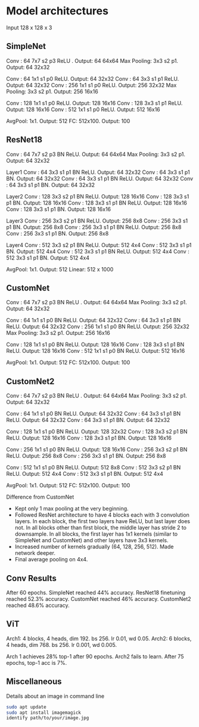 # Model architectures

Input 128 x 128 x 3

## SimpleNet

Conv : 64 7x7 s2 p3 ReLU . Output: 64 64x64
Max Pooling: 3x3 s2 p1. Output: 64 32x32

Conv : 64 1x1 s1 p0 ReLU. Output: 64 32x32
Conv : 64 3x3 s1 p1 ReLU. Output: 64 32x32
Conv : 256 1x1 s1 p0 ReLU. Output: 256 32x32
Max Pooling: 3x3 s2 p1. Output: 256 16x16

Conv : 128 1x1 s1 p0 ReLU. Output: 128 16x16
Conv : 128 3x3 s1 p1 ReLU. Output: 128 16x16
Conv : 512 1x1 s1 p0 ReLU. Output: 512 16x16

AvgPool: 1x1. Output: 512
FC: 512x100. Output: 100

## ResNet18

Conv : 64 7x7 s2 p3 BN ReLU. Output: 64 64x64
Max Pooling: 3x3 s2 p1. Output: 64 32x32

Layer1
Conv : 64 3x3 s1 p1 BN ReLU. Output: 64 32x32
Conv : 64 3x3 s1 p1 BN. Output: 64 32x32
Conv : 64 3x3 s1 p1 BN ReLU. Output: 64 32x32
Conv : 64 3x3 s1 p1 BN. Output: 64 32x32

Layer2
Conv : 128 3x3 s2 p1 BN ReLU. Output: 128 16x16
Conv : 128 3x3 s1 p1 BN. Output: 128 16x16
Conv : 128 3x3 s1 p1 BN ReLU. Output: 128 16x16
Conv : 128 3x3 s1 p1 BN. Output: 128 16x16

Layer3
Conv : 256 3x3 s2 p1 BN ReLU. Output: 256 8x8
Conv : 256 3x3 s1 p1 BN. Output: 256 8x8
Conv : 256 3x3 s1 p1 BN ReLU. Output: 256 8x8
Conv : 256 3x3 s1 p1 BN. Output: 256 8x8

Layer4
Conv : 512 3x3 s2 p1 BN ReLU. Output: 512 4x4
Conv : 512 3x3 s1 p1 BN. Output: 512 4x4
Conv : 512 3x3 s1 p1 BN ReLU. Output: 512 4x4
Conv : 512 3x3 s1 p1 BN. Output: 512 4x4

AvgPool: 1x1. Output: 512
Linear: 512 x 1000

## CustomNet

Conv : 64 7x7 s2 p3 BN ReLU . Output: 64 64x64
Max Pooling: 3x3 s2 p1. Output: 64 32x32

Conv : 64 1x1 s1 p0 BN ReLU. Output: 64 32x32
Conv : 64 3x3 s1 p1 BN ReLU. Output: 64 32x32
Conv : 256 1x1 s1 p0 BN ReLU. Output: 256 32x32
Max Pooling: 3x3 s2 p1. Output: 256 16x16

Conv : 128 1x1 s1 p0 BN ReLU. Output: 128 16x16
Conv : 128 3x3 s1 p1 BN ReLU. Output: 128 16x16
Conv : 512 1x1 s1 p0 BN ReLU. Output: 512 16x16

AvgPool: 1x1. Output: 512
FC: 512x100. Output: 100

## CustomNet2

Conv : 64 7x7 s2 p3 BN ReLU . Output: 64 64x64
Max Pooling: 3x3 s2 p1. Output: 64 32x32

Conv : 64 1x1 s1 p0 BN ReLU. Output: 64 32x32
Conv : 64 3x3 s1 p1 BN ReLU. Output: 64 32x32
Conv : 64 3x3 s1 p1 BN. Output: 64 32x32

Conv : 128 1x1 s1 p0 BN ReLU. Output: 128 32x32
Conv : 128 3x3 s2 p1 BN ReLU. Output: 128 16x16
Conv : 128 3x3 s1 p1 BN. Output: 128 16x16

Conv : 256 1x1 s1 p0 BN ReLU. Output: 128 16x16
Conv : 256 3x3 s2 p1 BN ReLU. Output: 256 8x8
Conv : 256 3x3 s1 p1 BN. Output: 256 8x8

Conv : 512 1x1 s1 p0 BN ReLU. Output: 512 8x8
Conv : 512 3x3 s2 p1 BN ReLU. Output: 512 4x4
Conv : 512 3x3 s1 p1 BN. Output: 512 4x4

AvgPool: 1x1. Output: 512
FC: 512x100. Output: 100

Difference from CustomNet
* Kept only 1 max pooling at the very beginning. 
* Followed ResNet architecture to have 4 blocks each with 3 convolution layers. In each block, the first two layers have ReLU, but last layer does not. In all blocks other than first block, the middle layer has stride 2 to downsample. In all blocks, the first layer has 1x1 kernels (similar to SimpleNet and CustomNet) and other layers have 3x3 kernels.   
* Increased number of kernels gradually (64, 128, 256, 512). Made network deeper.
* Final average pooling on 4x4. 

## Conv Results

After 60 epochs. SimpleNet reached 44% accuracy. ResNet18 finetuning reached 52.3% accuracy. CustomNet reached 46% accuracy. CustomNet2 reached 48.6% accuracy.


## ViT

Arch1: 4 blocks, 4 heads, dim 192. bs 256. lr 0.01, wd 0.05. 
Arch2: 6 blocks, 4 heads, dim 768. bs 256. lr 0.001, wd 0.005. 

Arch 1 achieves 28% top-1 after 90 epochs. Arch2 fails to learn. After 75 epochs, top-1 acc is 7%.  


## Miscellaneous

Details about an image in command line
```sh
sudo apt update
sudo apt install imagemagick
identify path/to/your/image.jpg
```